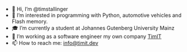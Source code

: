 - 👋 Hi, I’m @timstallinger
- 👀 I’m interested in programming with Python, automotive vehicles and Flash memory.
- 🎓 I’m currently a student at Johannes Gutenberg University Mainz 
- 🌱 I’m working as a software engineer my own company [TimIT](http://www.timit.dev)
- 📫 How to reach me: info@timit.dev

<!---
timstallinger/timstallinger is a ✨ special ✨ repository because its `README.md` (this file) appears on your GitHub profile.
You can click the Preview link to take a look at your changes.
--->
